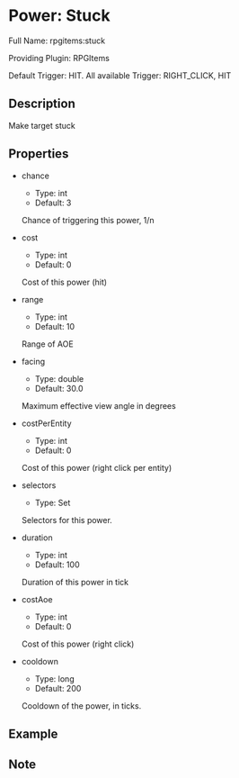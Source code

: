 # Power: Stuck

Full Name: rpgitems:stuck

Providing Plugin: RPGItems

Default Trigger: HIT. All available Trigger: RIGHT_CLICK, HIT

<!-- beginCustomHeader -->
<!-- endCustomHeader -->

## Description

Make target stuck
<!-- beginCustomDescription -->
<!-- endCustomDescription -->

## Properties

* chance

  * Type: int
  * Default: 3

  Chance of triggering this power, 1/n

* cost

  * Type: int
  * Default: 0

  Cost of this power (hit)

* range

  * Type: int
  * Default: 10

  Range of AOE

* facing

  * Type: double
  * Default: 30.0

  Maximum effective view angle in degrees

* costPerEntity

  * Type: int
  * Default: 0

  Cost of this power (right click per entity)

* selectors

  * Type: Set<String>

  Selectors for this power.

* duration

  * Type: int
  * Default: 100

  Duration of this power in tick

* costAoe

  * Type: int
  * Default: 0

  Cost of this power (right click)

* cooldown

  * Type: long
  * Default: 200

  Cooldown of the power, in ticks.


<!-- beginCustomProperties -->
<!-- endCustomProperties -->

## Example

<!-- beginCustomExample -->
<!-- endCustomExample -->

## Note

<!-- beginCustomNote -->
<!-- endCustomNote -->